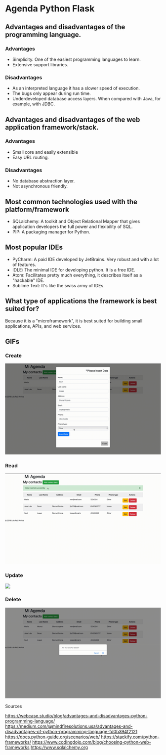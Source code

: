 # Agenda Python Flask

## Advantages and disadvantages of the programming language.

### Advantages
- Simplicity. One of the easiest programming languages to learn.
- Extensive support libraries.

### Disadvantages
- As an interpreted language it has a slower speed of execution.
- The bugs only appear during run time.
- Underdeveloped database access layers. When compared with Java, for example, with JDBC.

## Advantages and disadvantages of the web application framework/stack.

### Advantages
- Small core and easily extensible
- Easy URL routing.

### Disadvantages
- No database abstraction layer.
- Not asynchronous friendly.

## Most common technologies used with the platform/framework

- SQLalchemy: A toolkit and Object Relational Mapper that gives application developers the full power and flexibility of SQL.
- PIP: A packaging manager for Python.

## Most popular IDEs

- PyCharm: A paid IDE developed by JetBrains. Very robust and with a lot of features.
- IDLE: The minimal IDE for developing python. It is a free IDE.
- Atom: Facilitates pretty much everything, it describes itself as a "hackable" IDE.
- Sublime Text: It's like the swiss army of IDEs.

## What type of applications the framework is best suited for?

Because it is a "microframework", it is best suited for building small applications, APIs, and web services. 

## GIFs
### Create
![](Create.gif)
### Read
![](Read.gif)
### Update
![](Update.gif)
### Delete
![](Delete.gif)


Sources

https://webcase.studio/blog/advantages-and-disadvantages-python-programming-language/
https://medium.com/@mindfiresolutions.usa/advantages-and-disadvantages-of-python-programming-language-fd0b394f2121
https://docs.python-guide.org/scenarios/web/
https://stackify.com/python-frameworks/
https://www.codingdojo.com/blog/choosing-python-web-frameworks
https://www.sqlalchemy.org
